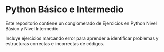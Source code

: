# Python Básico e Intermedio

Este repositorio contiene un conglomerado de Ejercicios en Python Nivel Básico y Nivel Intermedio

Incluye ejercicios marcando error para aprender a identificar problemas y estructuras correctas e incorrectas de códigos.

